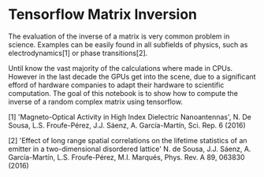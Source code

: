 # Tensorflow Matrix Inversion

The evaluation of the inverse of a matrix is very common problem in science. Examples can be easily found in all subfields of physics, such as electrodynamics[1] or phase transitions[2].

Until know the vast majority of the calculations where made in CPUs. However in the last decade the GPUs get into the scene, due to a significant efford of hardware companies to adapt their hardware to scientific computation.
The goal of this notebook is to show how to compute the inverse of a random complex matrix using tensorflow.

[1] 'Magneto-Optical Activity in High Index Dielectric Nanoantennas', N. De Sousa, L.S. Froufe-Pérez, J.J. Sáenz, A. García-Martín, Sci. Rep. 6 (2016)

[2] 'Effect of long range spatial correlations on the lifetime statistics of an emitter in a two-dimensional disordered lattice' N. de Sousa, J.J. Sáenz, A. García-Martín, L.S. Froufe-Pérez, M.I. Marqués, Phys. Rev. A 89, 063830 (2016)
